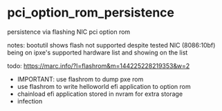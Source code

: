 # pci_option_rom_persistence
persistence via flashing NIC pci option rom

notes:
bootutil shows flash not supported despite tested NIC (8086:10bf) being on ipxe's supported hardware list and showing on the list

todo:
https://marc.info/?l=flashrom&m=144225228219353&w=2
- IMPORTANT: use flashrom to dump pxe rom
- use flashrom to write helloworld efi application to option rom
- chainload efi application stored in nvram for extra storage
- infection
